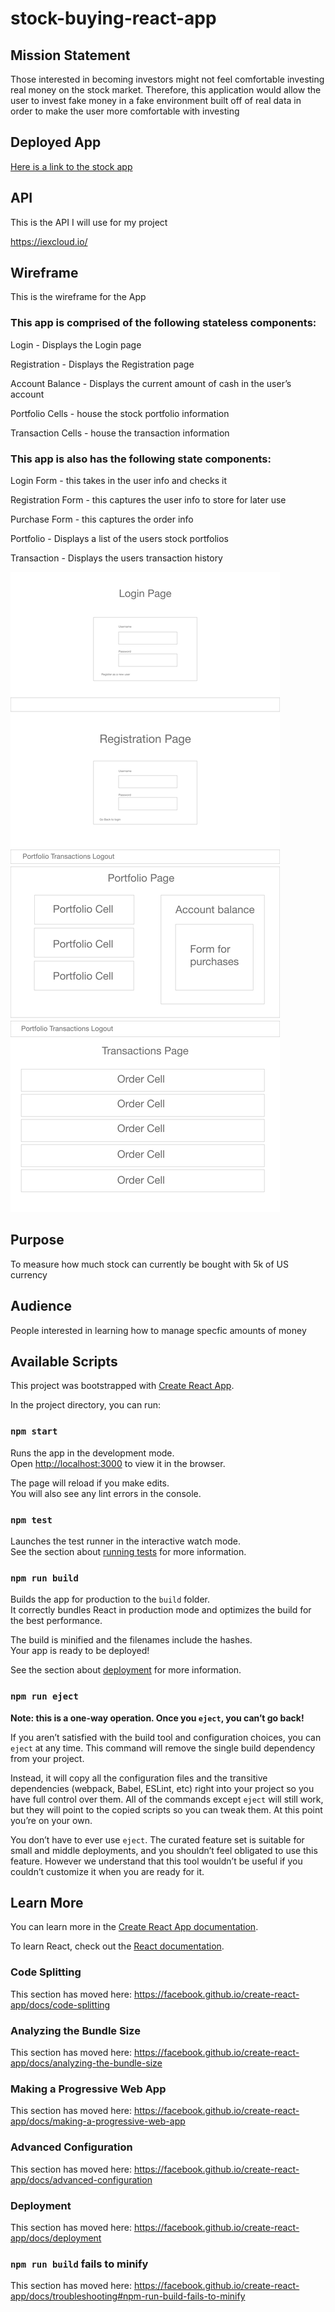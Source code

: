# stock-buying-react-app

## Mission Statement

Those interested in becoming investors might not feel comfortable investing real money on the stock market. Therefore, this application would allow the user to invest fake money in a fake environment built off of real data in order to make the user more comfortable with investing

## Deployed App

[Here is a link to the stock app](https://stock-buying-react-app.netlify.app/ "My deployed app")

## API
This is the API I will use for my project

https://iexcloud.io/

## Wireframe 
This is the wireframe for the App 

### This app is comprised of the following stateless components:

Login - Displays the Login page

Registration - Displays the Registration page 

Account Balance - Displays the current amount of cash in the user’s account

Portfolio Cells - house the stock portfolio information

Transaction Cells - house the transaction information

### This app is also has the following state components:

Login Form - this takes in the user info and checks it

Registration Form - this captures the user info to store for later use

Purchase Form - this captures the order info

Portfolio - Displays a list of the users stock portfolios

Transaction - Displays the users transaction history


![wireframe](./wireframe/stocktradingapp.png)

## Purpose
To measure how much stock can currently be bought with 5k of US currency

## Audience

People interested in learning how to manage specfic amounts of money

## Available Scripts

This project was bootstrapped with [Create React App](https://github.com/facebook/create-react-app).

In the project directory, you can run:

### `npm start`

Runs the app in the development mode.<br />
Open [http://localhost:3000](http://localhost:3000) to view it in the browser.

The page will reload if you make edits.<br />
You will also see any lint errors in the console.

### `npm test`

Launches the test runner in the interactive watch mode.<br />
See the section about [running tests](https://facebook.github.io/create-react-app/docs/running-tests) for more information.

### `npm run build`

Builds the app for production to the `build` folder.<br />
It correctly bundles React in production mode and optimizes the build for the best performance.

The build is minified and the filenames include the hashes.<br />
Your app is ready to be deployed!

See the section about [deployment](https://facebook.github.io/create-react-app/docs/deployment) for more information.

### `npm run eject`

**Note: this is a one-way operation. Once you `eject`, you can’t go back!**

If you aren’t satisfied with the build tool and configuration choices, you can `eject` at any time. This command will remove the single build dependency from your project.

Instead, it will copy all the configuration files and the transitive dependencies (webpack, Babel, ESLint, etc) right into your project so you have full control over them. All of the commands except `eject` will still work, but they will point to the copied scripts so you can tweak them. At this point you’re on your own.

You don’t have to ever use `eject`. The curated feature set is suitable for small and middle deployments, and you shouldn’t feel obligated to use this feature. However we understand that this tool wouldn’t be useful if you couldn’t customize it when you are ready for it.

## Learn More

You can learn more in the [Create React App documentation](https://facebook.github.io/create-react-app/docs/getting-started).

To learn React, check out the [React documentation](https://reactjs.org/).

### Code Splitting

This section has moved here: https://facebook.github.io/create-react-app/docs/code-splitting

### Analyzing the Bundle Size

This section has moved here: https://facebook.github.io/create-react-app/docs/analyzing-the-bundle-size

### Making a Progressive Web App

This section has moved here: https://facebook.github.io/create-react-app/docs/making-a-progressive-web-app

### Advanced Configuration

This section has moved here: https://facebook.github.io/create-react-app/docs/advanced-configuration

### Deployment

This section has moved here: https://facebook.github.io/create-react-app/docs/deployment

### `npm run build` fails to minify

This section has moved here: https://facebook.github.io/create-react-app/docs/troubleshooting#npm-run-build-fails-to-minify

